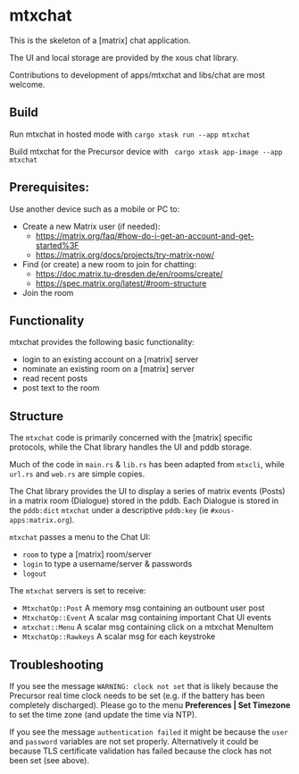 # mtxchat

This is the skeleton of a [matrix] chat application.

The UI and local storage are provided by the xous chat library.

Contributions to development of apps/mtxchat and libs/chat are most welcome.


## Build

Run mtxchat in hosted mode with ```cargo xtask run --app mtxchat ```

Build mtxchat for the Precursor device with ``` cargo xtask app-image --app mtxchat```


## Prerequisites:

Use another device such as a mobile or PC to:

* Create a new Matrix user (if needed):
  * https://matrix.org/faq/#how-do-i-get-an-account-and-get-started%3F
  * https://matrix.org/docs/projects/try-matrix-now/
* Find (or create) a new room to join for chatting:
  * https://doc.matrix.tu-dresden.de/en/rooms/create/
  * https://spec.matrix.org/latest/#room-structure
* Join the room


## Functionality

mtxchat provides the following basic functionality:
* login to an existing account on a [matrix] server
* nominate an existing room on a [matrix] server
* read recent posts
* post text to the room


## Structure

The `mtxchat` code is primarily concerned with the [matrix] specific protocols, while the Chat library handles the UI and pddb storage.

Much of the code in `main.rs` & `lib.rs` has been adapted from `mtxcli`, while `url.rs` and `web.rs` are simple copies.

The Chat library provides the UI to display a series of matrix events (Posts) in a matrix room (Dialogue) stored in the pddb. Each Dialogue is stored in the `pddb:dict` `mtxchat` under a descriptive `pddb:key` (ie `#xous-apps:matrix.org`).

`mtxchat` passes a menu to the Chat UI:
* `room` to type a [matrix] room/server
* `login` to type a username/server & passwords
* `logout`

The `mtxchat` servers is set to receive:
* `MtxchatOp::Post` A memory msg containing an outbount user post
* `MtxchatOp::Event` A scalar msg containing important Chat UI events
* `mtxchat::Menu` A scalar msg containing click on a mtxchat MenuItem
* `MtxchatOp::Rawkeys` A scalar msg for each keystroke  


## Troubleshooting

If you see the message `WARNING: clock not set` that is likely because the Precursor real time clock needs to be set (e.g. if the battery has been completely discharged). Please go to the menu **Preferences | Set Timezone** to set the time zone (and update the time via NTP).

If you see the message `authentication failed` it might be because the `user` and `password` variables are not set properly.
Alternatively it could be because TLS certificate validation
has failed because the clock has not been set (see above).
